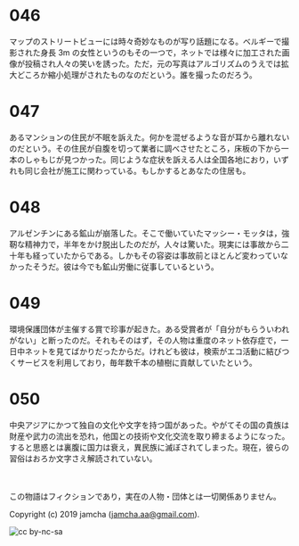 

# 046

マップのストリートビューには時々奇妙なものが写り話題になる。ベルギーで撮影された身長 3m の女性というのもその一つで，ネットでは様々に加工された画像が投稿され人々の笑いを誘った。ただ，元の写真はアルゴリズムのうえでは拡大どころか縮小処理がされたものなのだという。誰を撮ったのだろう。  


# 047

あるマンションの住民が不眠を訴えた。何かを混ぜるような音が耳から離れないのだという。その住民が自腹を切って業者に調べさせたところ，床板の下から一本のしゃもじが見つかった。同じような症状を訴える人は全国各地におり，いずれも同じ会社が施工に関わっている。もしかするとあなたの住居も。  


# 048

アルゼンチンにある鉱山が崩落した。そこで働いていたマッシー・モッタは，強靭な精神力で，半年をかけ脱出したのだが，人々は驚いた。現実には事故から二十年も経っていたからである。しかもその容姿は事故前とほとんど変わっていなかったそうだ。彼は今でも鉱山労働に従事しているという。  


# 049

環境保護団体が主催する賞で珍事が起きた。ある受賞者が「自分がもらういわれがない」と断ったのだ。それもそのはず，その人物は重度のネット依存症で，一日中ネットを見てばかりだったからだ。けれども彼は，検索がエコ活動に結びつくサービスを利用しており，毎年数千本の植樹に貢献していたという。  


# 050

中央アジアにかつて独自の文化や文字を持つ国があった。やがてその国の貴族は財産や武力の流出を恐れ，他国との技術や文化交流を取り締まるようになった。すると思惑とは裏腹に国力は衰え，異民族に滅ぼされてしまった。現在，彼らの習俗はおろか文字さえ解読されていない。  

<br>  
<br>  
この物語はフィクションであり，実在の人物・団体とは一切関係ありません。  

Copyright (c) 2019 jamcha (jamcha.aa@gmail.com).  

![cc by-nc-sa](https://i.creativecommons.org/l/by-nc-sa/4.0/88x31.png)  


